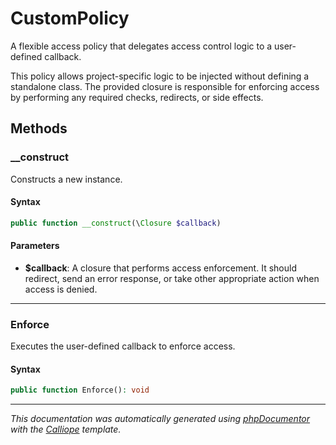 # CustomPolicy

A flexible access policy that delegates access control logic to a user-defined callback.

This policy allows project-specific logic to be injected without defining a
standalone class. The provided closure is responsible for enforcing access
by performing any required checks, redirects, or side effects.

## Methods

### __construct

Constructs a new instance.

#### Syntax

```php
public function __construct(\Closure $callback)
```

#### Parameters

- **$callback**: A closure that performs access enforcement. It should redirect, send an error response, or take other appropriate action when access is denied.

---

### Enforce

Executes the user-defined callback to enforce access.

#### Syntax

```php
public function Enforce(): void
```

---

*This documentation was automatically generated using [phpDocumentor](http://www.phpdoc.org/) with the [Calliope](https://github.com/DaphneWebFramework/Calliope) template.*
